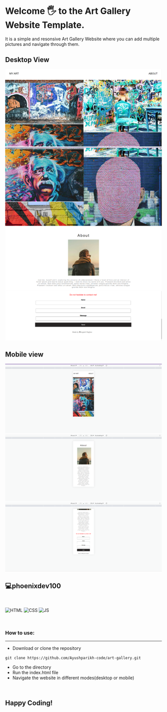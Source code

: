 # Welcome 🖐 to the Art Gallery Website Template.

It is a simple and resonsive Art Gallery Website where you can add multiple pictures and navigate through them.

## Desktop View

![Default View](images/desktop1.png)
![Default View](images/desktop2.png)
![Default View](images/desktop3.png)
![Default View](images/desktop4.png)

## Mobile view

![Mobile View](images/mobile1.png)
![Mobile View](images/mobile2.png)
![Mobile View](images/mobile3.png)

## 💻phoenixdev100

<br>

![HTML](https://img.shields.io/badge/html5%20-%23E34F26.svg?&style=for-the-badge&logo=html5&logoColor=white)
![CSS](https://img.shields.io/badge/css3%20-%231572B6.svg?&style=for-the-badge&logo=css3&logoColor=white)
![JS](https://img.shields.io/badge/javascript%20-%23323330.svg?&style=for-the-badge&logo=javascript&logoColor=%23F7DF1E)

<br>

### How to use:

---

- Download or clone the repository

```
git clone https://github.com/Ayushparikh-code/art-gallery.git
```

- Go to the directory
- Run the index.html file
- Navigate the website in different modes(desktop or mobile)

<br>

## Happy Coding!
